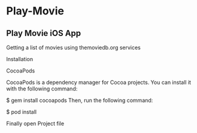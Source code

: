 # Play-Movie
## Play Movie iOS App

Getting a list of movies using themoviedb.org services

Installation

CocoaPods

CocoaPods is a dependency manager for Cocoa projects. You can install it with the following command:

$ gem install cocoapods
Then, run the following command:

$ pod install

Finally open Project file
